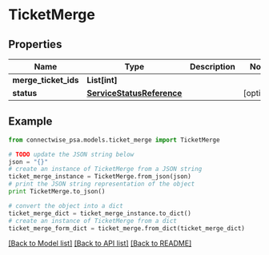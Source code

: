# TicketMerge


## Properties
Name | Type | Description | Notes
------------ | ------------- | ------------- | -------------
**merge_ticket_ids** | **List[int]** |  | 
**status** | [**ServiceStatusReference**](ServiceStatusReference.md) |  | [optional] 

## Example

```python
from connectwise_psa.models.ticket_merge import TicketMerge

# TODO update the JSON string below
json = "{}"
# create an instance of TicketMerge from a JSON string
ticket_merge_instance = TicketMerge.from_json(json)
# print the JSON string representation of the object
print TicketMerge.to_json()

# convert the object into a dict
ticket_merge_dict = ticket_merge_instance.to_dict()
# create an instance of TicketMerge from a dict
ticket_merge_form_dict = ticket_merge.from_dict(ticket_merge_dict)
```
[[Back to Model list]](../README.md#documentation-for-models) [[Back to API list]](../README.md#documentation-for-api-endpoints) [[Back to README]](../README.md)


